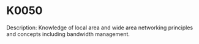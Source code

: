 # K0050
Description: Knowledge of local area and wide area networking principles and concepts including bandwidth management.
